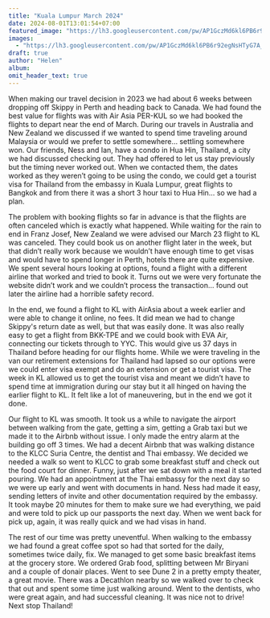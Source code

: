 ```yaml
---
title: "Kuala Lumpur March 2024"
date: 2024-08-01T13:01:54+07:00
featured_image: "https://lh3.googleusercontent.com/pw/AP1GczMd6kl6PB6r92egNsHTyG7A_FwPhq6IwZDZQPi9uF195v5yjENS5XWDZMtibNnjYgpWcABSa0-uMc3H9B_xNAuqB_aS3mz-hsr8enW3Ymg_P5sFdFLyvchWXZsPvaI4r8_e5w0dKLCYF7DyCSYtuLWDwQ=w1307-h897-s-no?authuser=0"
images:
  - "https://lh3.googleusercontent.com/pw/AP1GczMd6kl6PB6r92egNsHTyG7A_FwPhq6IwZDZQPi9uF195v5yjENS5XWDZMtibNnjYgpWcABSa0-uMc3H9B_xNAuqB_aS3mz-hsr8enW3Ymg_P5sFdFLyvchWXZsPvaI4r8_e5w0dKLCYF7DyCSYtuLWDwQ=w1307-h897-s-no?authuser=0"
draft: true
author: "Helen"
album: 
omit_header_text: true
---
```


When making our travel decision in 2023 we had about 6 weeks between dropping off Skippy in Perth and heading back to Canada. We had found the best value for flights was with Air Asia PER-KUL so we had booked the flights to depart near the end of March. During our travels in Australia and New Zealand we discussed if we wanted to spend time traveling around Malaysia or would we prefer to settle somewhere… settling somewhere won. Our friends, Ness and Ian, have a condo in Hua Hin, Thailand, a city we had discussed checking out. They had offered to let us stay previously but the timing never worked out. When we contacted them, the dates worked as they weren’t going to be using the condo, we could get a tourist visa for Thailand from the embassy in Kuala Lumpur, great flights to Bangkok and from there it was a short 3 hour taxi to Hua Hin…  so we had a plan. 

The problem with booking flights so far in advance is that the flights are often canceled which is exactly what happened. While waiting for the rain to end in Franz Josef, New Zealand we were advised our March 23 flight  to KL was canceled. They could book us on another flight later in the week, but that didn’t really work because we wouldn’t have enough time to get visas and would have to spend longer in Perth, hotels there are quite expensive. We spent several hours looking at options, found a flight with a different airline that worked and tried to book it. Turns out we were very fortunate the website didn’t work and we couldn’t process the transaction… found out later the airline had a horrible safety record. 


In the end, we found a flight to KL with AirAsia about a week earlier and were able to change it online, no fees. It did mean we had to change Skippy's return date as well, but that was easily done. It was also really easy to get a flight from BKK-TPE and we could book with EVA Air, connecting our tickets through to YYC. This would give us 37 days in Thailand before heading for our flights home. While we were traveling in the van our retirement extensions for Thailand had lapsed so our options were we could enter visa exempt and do an extension or get a tourist visa. The week in KL allowed us to get the tourist visa and meant we didn’t have to spend time at immigration during our stay but it all hinged on having the earlier flight to KL. It felt like a lot of maneuvering, but in the end we got it done. 

Our flight to KL was smooth. It took us a while to navigate the airport between walking from the gate, getting a sim, getting a Grab taxi but we made it to the Airbnb without issue. I only made the entry alarm at the building go off 3 times. We had a decent Airbnb that was walking distance to the KLCC Suria Centre, the dentist and Thai embassy. We decided we needed a walk so went to KLCC to grab some breakfast stuff and check out the food court for dinner. Funny, just after we sat down with a meal it started pouring. We had an appointment at the Thai embassy for the next day so we were up early and went with documents in hand. Ness had made it easy, sending letters of invite and other documentation required by the embassy. It took maybe 20 minutes for them to make sure we had everything, we paid and were told to pick up our passports the next day. When we went back for pick up, again, it was really quick and we had visas in hand. 

The rest of our time was pretty uneventful. When walking to the embassy we had found a great coffee spot so had that sorted for the daily, sometimes twice daily, fix. We managed to get some basic breakfast items at the grocery store. We ordered Grab food, splitting between Mr Biryani and a couple of donair places. Went to see Dune 2 in a pretty empty theater, a great movie. There was a Decathlon nearby so we walked over to check that out and spent some time just walking around. Went to the dentists, who were great again, and had successful cleaning. It was nice not to drive! Next stop Thailand!
 
